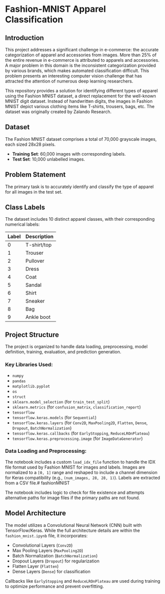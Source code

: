 # Fashion-MNIST Apparel Classification

## Introduction

This project addresses a significant challenge in e-commerce: the accurate categorization of apparel and accessories from images. More than 25% of the entire revenue in e-commerce is attributed to apparels and accessories. A major problem in this domain is the inconsistent categorization provided by various brands, which makes automated classification difficult. This problem presents an interesting computer vision challenge that has attracted the attention of numerous deep learning researchers.

This repository provides a solution for identifying different types of apparel using the Fashion MNIST dataset, a direct replacement for the well-known MNIST digit dataset. Instead of handwritten digits, the images in Fashion MNIST depict various clothing items like T-shirts, trousers, bags, etc. The dataset was originally created by Zalando Research.

## Dataset

The Fashion MNIST dataset comprises a total of 70,000 grayscale images, each sized 28x28 pixels.
* **Training Set**: 60,000 images with corresponding labels.
* **Test Set**: 10,000 unlabelled images.

## Problem Statement

The primary task is to accurately identify and classify the type of apparel for all images in the test set.

## Class Labels

The dataset includes 10 distinct apparel classes, with their corresponding numerical labels:

| Label | Description   |
| :---- | :------------ |
| 0     | T-shirt/top   |
| 1     | Trouser       |
| 2     | Pullover      |
| 3     | Dress         |
| 4     | Coat          |
| 5     | Sandal        |
| 6     | Shirt         |
| 7     | Sneaker       |
| 8     | Bag           |
| 9     | Ankle boot    |

## Project Structure

The project is organized to handle data loading, preprocessing, model definition, training, evaluation, and prediction generation.

### Key Libraries Used:
* `numpy`
* `pandas`
* `matplotlib.pyplot`
* `os`
* `struct`
* `sklearn.model_selection` (for `train_test_split`)
* `sklearn.metrics` (for `confusion_matrix`, `classification_report`)
* `tensorflow`
* `tensorflow.keras.models` (for `Sequential`)
* `tensorflow.keras.layers` (for `Conv2D`, `MaxPooling2D`, `Flatten`, `Dense`, `Dropout`, `BatchNormalization`)
* `tensorflow.keras.callbacks` (for `EarlyStopping`, `ReduceLROnPlateau`)
* `tensorflow.keras.preprocessing.image` (for `ImageDataGenerator`)

### Data Loading and Preprocessing:
The notebook includes a custom `load_idx_file` function to handle the IDX file format used by Fashion MNIST for images and labels.
Images are normalized to a `[0, 1]` range and reshaped to include a channel dimension for Keras compatibility (e.g., `(num_images, 28, 28, 1)`). Labels are extracted from a CSV file.# fashionMNIST

The notebook includes logic to check for file existence and attempts alternative paths for image files if the primary paths are not found.

## Model Architecture

The model utilizes a Convolutional Neural Network (CNN) built with TensorFlow/Keras. While the full architecture details are within the `fashion_mnist.ipynb` file, it incorporates:
* Convolutional Layers (`Conv2D`)
* Max Pooling Layers (`MaxPooling2D`)
* Batch Normalization (`BatchNormalization`)
* Dropout Layers (`Dropout`) for regularization
* Flatten Layer (`Flatten`)
* Dense Layers (`Dense`) for classification

Callbacks like `EarlyStopping` and `ReduceLROnPlateau` are used during training to optimize performance and prevent overfitting.
